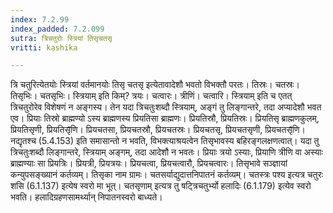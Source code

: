 ```yaml
---
index: 7.2.99
index_padded: 7.2.099
sutra: त्रिचतुरोः स्त्रियां तिसृचतसृ
vritti: kashika

---
```

त्रि चतुरित्येतयोः स्त्रियां वर्तमानयोः तिसृ चतसृ इत्येतावादेशौ भवतो विभक्तौ परतः। तिस्रः। चतस्रः। तिसृभिः। चतसृभिः। स्त्रियाम् इति किम्? त्रयः। चत्वारः। त्रीणिं। चत्वारि। स्त्रियाम् इति च एतत् त्रिचतुरोरेव विशेषणं न अङ्गस्य। तेन यदा त्रिचतुःशब्दौ स्त्रियाम्, अङ्गं तु लिङ्गान्तरे, तदा अप्यादेशौ भवत एव। प्रियाः तिस्रो ब्राह्मण्यो ऽस्य ब्राह्मणस्य प्रियतिसा ब्राह्मणः। प्रियतिस्रौ, प्रियतिस्रः। प्रियतिसृ ब्राह्मणकुलम्, प्रियतिसृणी, प्रियतिसृ̄णि। प्रियचतसा, प्रियचतस्रौ, प्रियचतस्रः। प्रियचतसृ, प्रियचतसृणी, प्रियचतसृ̄णि। नद्यृतश्च (5.4.153) इति समासान्तो न भवति, विभक्त्याश्रयत्वेन तिसृभावस्य बहिरङ्गलक्षणत्वात्। यदा तु त्रिचतुःशब्दौ लिङ्गान्तरे, स्त्रियाम् अङ्गम्, तदा आदेशौ न भवतः। प्रियाः त्रयो ऽस्याः, प्रियाणि त्रीणि वा अस्याः ब्राह्मण्याः सा प्रियत्रिः। प्रियत्री, प्रियत्रयः। प्रियचत्वा, प्रियचत्वारौ, प्रियचत्वारः। तिसृभावे सञ्ज्ञायां कन्युपसङ्ख्यानं कर्तव्यम्। तिसृका नाम ग्रामः। चतसर्याद्युदात्तनिपातनं कर्तव्यम्। चतस्त्रः पश्य इत्यत्र चतुरः शसि (6.1.137) इत्येष स्वरो मा भूत्। चतसृणाम् इत्यत्र तु षट्त्रिचतुर्भ्यो हलादिः (6.1.179) इत्येव स्वरो भवति। हलादिग्रहणसामर्थ्यान् निपातनस्वरो बाध्यते।